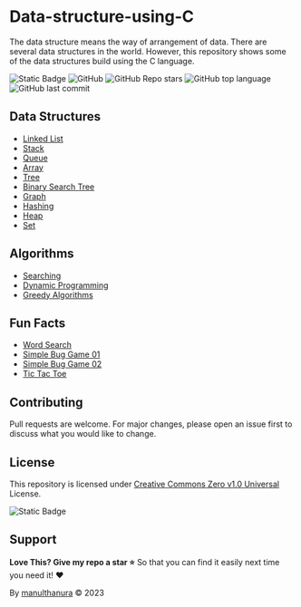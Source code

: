 # Data-structure-using-C

The data structure means the way of arrangement of data. There are several data structures in the world. However, this repository shows some of the data structures build using the C language.

![Static Badge](https://img.shields.io/badge/Repo-Data_structure_using_C-orange) ![GitHub](https://img.shields.io/github/license/manulthanura/Data-structure-using-C) ![GitHub Repo stars](https://img.shields.io/github/stars/manulthanura/Data-structure-using-C?color=yellow) ![GitHub top language](https://img.shields.io/github/languages/top/manulthanura/Data-structure-using-C) ![GitHub last commit](https://img.shields.io/github/last-commit/manulthanura/Data-structure-using-C)

## Data Structures
- [Linked List](./Data%20Structures/Linked%20List%20Data%20structure.c)
- [Stack](./Data%20Structures/Stack%20Data%20structure.c)
- [Queue](./Data%20Structures/Queue%20Data%20structure.c)
- [Array](./Data%20Structures/Array%20Data%20Structure.c)
- [Tree](./Data%20Structures/Tree%20Data%20structure.c)
- [Binary Search Tree](./Data%20Structures/Binary%20tree%20Data%20Structure.c)
- [Graph](./Data%20Structures/Graph%20Data%20Structure.c)
- [Hashing](./Data%20Structures/Hashing%20data%20structure.c)
- [Heap](./Data%20Structures/Heap%20Data%20Structure.c)
- [Set](./Data%20Structures/Set%20Data%20Structure.c)
<!-- - [Heap]()
- [Matrix]()
- [Miscellaneous]()
- [Searching and Sorting]()
- [Recursion and Backtracking]()
- [Bit Manipulation]()
- [Pattern Searching]()
- [Geometric Algorithms]()
- [Mathematical Algorithms]()
- [Randomized Algorithms]()
- [Branch and Bound]()
- [Segment Tree]()
- [Trie]()
- [Splay Tree]()
- [Red Black Tree]()
- [B Tree]()
- [AVL Tree]()
- [K Dimensional Tree]()
- [Disjoint Set]()
- [Suffix Array]() -->

## Algorithms
- [Searching](./Algorithms/Random%20Numbers%20Search.c)
- [Dynamic Programming](./Algorithms/Dynamic%20programming%20Implementation/DP.md)
- [Greedy Algorithms](./Algorithms/Greedy%20Implementation/Greedy%20Implementation.md)

## Fun Facts
- [Word Search](./Examples%20(Algorithms)/The%20Word%20Search%20Game/WSG.md)
- [Simple Bug Game 01](./Examples%20(Algorithms)/Simple%20bug%20game%20-%2001.c)
- [Simple Bug Game 02](./Examples%20(Algorithms)/Simple%20bug%20game%20-%2002.c)
- [Tic Tac Toe](./Examples%20(Algorithms)/Tic%20Tac%20Toe%20game.c)

## Contributing
Pull requests are welcome. For major changes, please open an issue first to discuss what you would like to change.

## License
This repository is licensed under [Creative Commons Zero v1.0 Universal](https://github.com/manulthanura/Data-structure-using-C/blob/main/LICENSE) License. 

![Static Badge](https://img.shields.io/badge/License-Creative_Commons_Zero_v1.0-blue)

## Support

**Love This? Give my repo a star :star:** So that you can find it easily next time you need it! :heart:

By [manulthanura](https://github.com/manulthanura) © 2023
